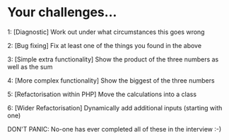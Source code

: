 # Your challenges...

1: [Diagnostic] Work out under what circumstances this goes wrong

2: [Bug fixing] Fix at least one of the things you found in the above

3: [Simple extra functionality] Show the product of the three numbers as well as the sum

4: [More complex functionality] Show the biggest of the three numbers

5: [Refactorisation within PHP] Move the calculations into a class

6: [Wider Refactorisation] Dynamically add additional inputs (starting with one)


DON'T PANIC: No-one has ever completed all of these in the interview :-)
